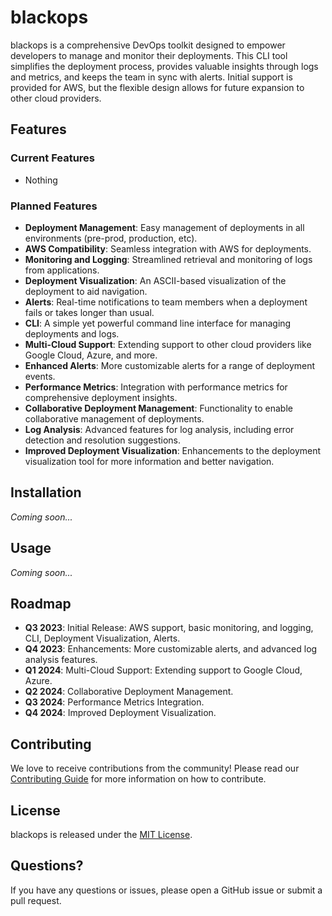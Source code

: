 # blackops

blackops is a comprehensive DevOps toolkit designed to empower developers to manage and monitor their deployments. This CLI tool simplifies the deployment process, provides valuable insights through logs and metrics, and keeps the team in sync with alerts. Initial support is provided for AWS, but the flexible design allows for future expansion to other cloud providers.

## Features

### Current Features
- Nothing

### Planned Features

- **Deployment Management**: Easy management of deployments in all environments (pre-prod, production, etc).
- **AWS Compatibility**: Seamless integration with AWS for deployments.
- **Monitoring and Logging**: Streamlined retrieval and monitoring of logs from applications.
- **Deployment Visualization**: An ASCII-based visualization of the deployment to aid navigation.
- **Alerts**: Real-time notifications to team members when a deployment fails or takes longer than usual.
- **CLI**: A simple yet powerful command line interface for managing deployments and logs.
- **Multi-Cloud Support**: Extending support to other cloud providers like Google Cloud, Azure, and more.
- **Enhanced Alerts**: More customizable alerts for a range of deployment events.
- **Performance Metrics**: Integration with performance metrics for comprehensive deployment insights.
- **Collaborative Deployment Management**: Functionality to enable collaborative management of deployments.
- **Log Analysis**: Advanced features for log analysis, including error detection and resolution suggestions.
- **Improved Deployment Visualization**: Enhancements to the deployment visualization tool for more information and better navigation.

## Installation

_Coming soon..._

## Usage

_Coming soon..._

## Roadmap

- **Q3 2023**: Initial Release: AWS support, basic monitoring, and logging, CLI, Deployment Visualization, Alerts.
- **Q4 2023**: Enhancements: More customizable alerts, and advanced log analysis features.
- **Q1 2024**: Multi-Cloud Support: Extending support to Google Cloud, Azure.
- **Q2 2024**: Collaborative Deployment Management.
- **Q3 2024**: Performance Metrics Integration.
- **Q4 2024**: Improved Deployment Visualization.

## Contributing

We love to receive contributions from the community! Please read our [Contributing Guide](./CONTRIBUTING.md) for more information on how to contribute.

## License

blackops is released under the [MIT License](./LICENSE).

## Questions?

If you have any questions or issues, please open a GitHub issue or submit a pull request.
